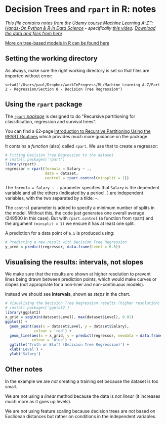 # Decision Trees and `rpart` in R: notes

*This file contains notes from the [Udemy course Machine Learning A-Z™: Hands-On Python & R In Data Science](https://www.udemy.com/machinelearning/) - specifically [this video](https://www.udemy.com/machinelearning/learn/v4/t/lecture/5846964?start=0). [Download the data and files from here](https://www.superdatascience.com/machine-learning/)*

[More on tree-based models in R can be found here](https://www.statmethods.net/advstats/cart.html)

## Setting the working directory

As always, make sure the right working directory is set so that files are imported without error:

`setwd("/Users/paul/Dropbox/workInProgress/ML/Machine Learning A-Z/Part 2 - Regression/Section 8 - Decision Tree Regression")`

## Using the `rpart` package

The [`rpart` *package*](https://cran.r-project.org/web/packages/rpart/rpart.pdf) is designed to do "Recursive partitioning for classification, regression and survival trees".

You can find a 62-page [Introduction to Recursive Partitioning Using the RPART Routines](https://cran.r-project.org/web/packages/rpart/vignettes/longintro.pdf) which provides much more guidance on the package.

It contains a *function* (also) called `rpart`. We use that to create a regressor:

```r
# Fitting Decision Tree Regression to the dataset
# install.packages('rpart')
library(rpart)
regressor = rpart(formula = Salary ~ .,
                  data = dataset,
                  control = rpart.control(minsplit = 1))
```

The `formula = Salary ~ .` parameter specifies that `Salary` is the dependent variable and all the others (indicated by a period `.`) are independent variables, with the two separated by a tilde: `~`.

The `control` parameter is added to specify a minimum number of splits in the model. Without this, the code just generates one overall average (249500 in this case). But with `rpart.control` (a function from rpart) and the argument `(minsplit = 1)` we ensure it has at least one split.

A prediction for a data point of `6.5` is produced using:

```r
# Predicting a new result with Decision Tree Regression
y_pred = predict(regressor, data.frame(Level = 6.5))
```

## Visualising the results: intervals, not slopes

We make sure that the results are shown at higher resolution to prevent lines being drawn between prediction points, which would make curves or slopes (not appropriate for a non-liner and non-continuous models).

Instead we should see **intervals**, shown as *steps* in the chart.

```r
# Visualising the Decision Tree Regression results (higher resolution)
# install.packages('ggplot2')
library(ggplot2)
x_grid = seq(min(dataset$Level), max(dataset$Level), 0.01)
ggplot() +
  geom_point(aes(x = dataset$Level, y = dataset$Salary),
             colour = 'red') +
  geom_line(aes(x = x_grid, y = predict(regressor, newdata = data.frame(Level = x_grid))),
            colour = 'blue') +
  ggtitle('Truth or Bluff (Decision Tree Regression)') +
  xlab('Level') +
  ylab('Salary')
```

## Other notes

In the example we are *not* creating a training set because the dataset is too small.

We are not using a *linear* method because the data is *not linear* (it increases much more as it goes up levels).

We are not using feature scaling because decision trees are not based on Euclidean distances but rather on conditions in the independent variables.
